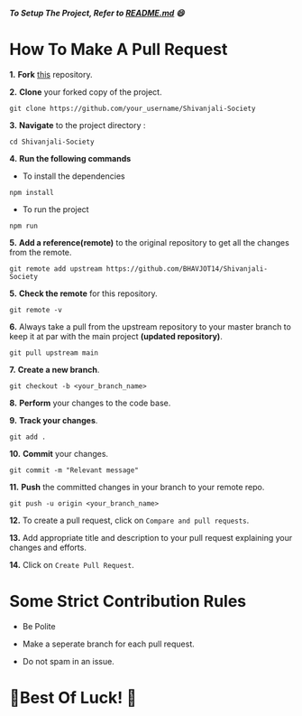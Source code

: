 ***To Setup The Project, Refer to [README.md](./README.md) 😄***

# How To Make A Pull Request


**1.** **Fork** [this](https://github.com/BHAVJOT14/Shivanjali-Society) repository.

**2.** **Clone** your forked copy of the project.

```
git clone https://github.com/your_username/Shivanjali-Society
```

**3.** **Navigate** to the project directory :

```
cd Shivanjali-Society
```

**4.** **Run the following commands**

- To install the dependencies
```
npm install
```

- To run the project

```
npm run
```

**5.** **Add a reference(remote)** to the original repository to get all the changes from the remote.

```
git remote add upstream https://github.com/BHAVJOT14/Shivanjali-Society
```

**5.** **Check the remote** for this repository.

```
git remote -v
```

**6.**  Always take a pull from the upstream repository to your master branch to keep it at par with the main project **(updated repository)**.

```
git pull upstream main
```

**7.** **Create a new branch**.

```
git checkout -b <your_branch_name>
```

**8.** **Perform** your changes to the code base.

**9.** **Track your changes**.

```
git add . 
```

**10.** **Commit** your changes.

```
git commit -m "Relevant message"
```

**11.** **Push** the committed changes in your branch to your remote repo.

```
git push -u origin <your_branch_name>
```

**12.** To create a pull request, click on `Compare and pull requests`.

**13.** Add appropriate title and description to your pull request explaining your changes and efforts.

**14.** Click on `Create Pull Request`.

# Some Strict Contribution Rules

- Be Polite

- Make a seperate branch for each pull request.

-  Do not spam in an issue.

# 🎉Best Of Luck! 🎉